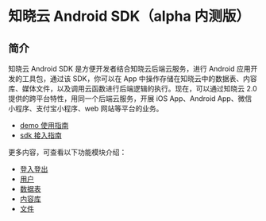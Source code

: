 # 知晓云 Android SDK（alpha 内测版）

## 简介

知晓云 Android SDK 是方便开发者结合知晓云后端云服务，进行 Android 应用开发的工具包，通过该 SDK，你可以在 App 中操作存储在知晓云中的数据表、内容库、媒体文件，以及调用云函数进行后端逻辑的执行。现在，可以通过知晓云 2.0 提供的跨平台特性，用同一个后端云服务，开展 iOS App、Android App、微信小程序、支付宝小程序、web 网站等平台的业务。

- [demo 使用指南](./demo.md)
- [sdk 接入指南](./install.md)

更多内容，可查看以下功能模块介绍：

* [登入登出](./auth.md)
* [用户](./user.md)
* [数据表](./schema/README.md)
* [内容库](./content/README.md)
* [文件](./file/README.md)
